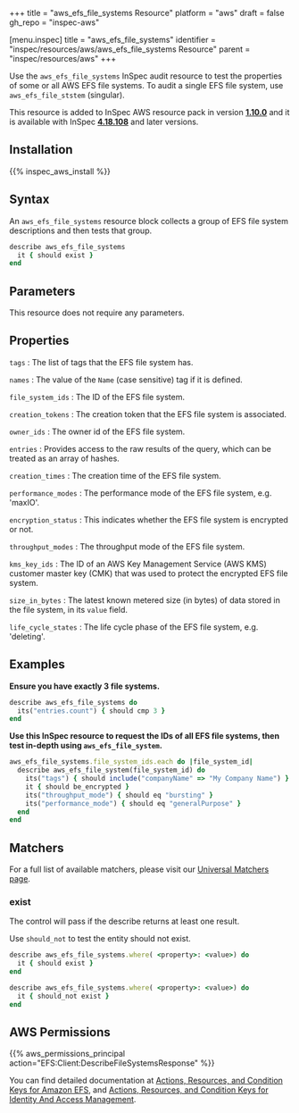 +++
title = "aws_efs_file_systems Resource"
platform = "aws"
draft = false
gh_repo = "inspec-aws"

[menu.inspec]
title = "aws_efs_file_systems"
identifier = "inspec/resources/aws/aws_efs_file_systems Resource"
parent = "inspec/resources/aws"
+++

Use the `aws_efs_file_systems` InSpec audit resource to test the properties of some or all AWS EFS file systems. To audit a single EFS file system, use `aws_efs_file_ststem` (singular). 

This resource is added to InSpec AWS resource pack in version **[1.10.0](https://github.com/inspec/inspec-aws/releases/tag/v1.10.0)** and it is available with InSpec **[4.18.108](https://github.com/inspec/inspec/releases/tag/v4.18.108)** and later versions.

## Installation

{{% inspec_aws_install %}}

## Syntax

An `aws_efs_file_systems` resource block collects a group of EFS file system descriptions and then tests that group.

```ruby
describe aws_efs_file_systems
  it { should exist }
end   
```

## Parameters

This resource does not require any parameters.

## Properties

`tags`
: The list of tags that the EFS file system has.

`names`
: The value of the `Name` (case sensitive) tag if it is defined.

`file_system_ids`
: The ID of the EFS file system.

`creation_tokens`
: The creation token that the EFS file system is associated.

`owner_ids`
: The owner id of the EFS file system.

`entries`
: Provides access to the raw results of the query, which can be treated as an array of hashes.

`creation_times`
: The creation time of the EFS file system.

`performance_modes`
: The performance mode of the EFS file system, e.g. 'maxIO'.

`encryption_status`
: This indicates whether the EFS file system is encrypted or not.

`throughput_modes`
: The throughput mode of the EFS file system.

`kms_key_ids`
: The ID of an AWS Key Management Service (AWS KMS) customer master key (CMK) that was used to protect the encrypted EFS file system.

`size_in_bytes`
: The latest known metered size (in bytes) of data stored in the file system, in its `value` field.

`life_cycle_states`
: The life cycle phase of the EFS file system, e.g. 'deleting'.

## Examples

**Ensure you have exactly 3 file systems.**

```ruby
describe aws_efs_file_systems do
  its("entries.count") { should cmp 3 }
end
```

**Use this InSpec resource to request the IDs of all EFS file systems, then test in-depth using `aws_efs_file_system`.**

```ruby
aws_efs_file_systems.file_system_ids.each do |file_system_id|
  describe aws_efs_file_system(file_system_id) do
    its("tags") { should include("companyName" => "My Company Name") }
    it { should be_encrypted }
    its("throughput_mode") { should eq "bursting" }
    its("performance_mode") { should eq "generalPurpose" }
  end
end
```

## Matchers

For a full list of available matchers, please visit our [Universal Matchers page](https://www.inspec.io/docs/reference/matchers/). 

### exist

The control will pass if the describe returns at least one result.

Use `should_not` to test the entity should not exist.

```ruby
describe aws_efs_file_systems.where( <property>: <value>) do
  it { should exist }
end
```

```ruby
describe aws_efs_file_systems.where( <property>: <value>) do
  it { should_not exist }
end
```

## AWS Permissions

{{% aws_permissions_principal action="EFS:Client:DescribeFileSystemsResponse" %}}

You can find detailed documentation at [Actions, Resources, and Condition Keys for Amazon EFS](https://docs.aws.amazon.com/IAM/latest/UserGuide/list_amazonelasticfilesystem.html), and [Actions, Resources, and Condition Keys for Identity And Access Management](https://docs.aws.amazon.com/IAM/latest/UserGuide/list_identityandaccessmanagement.html).
